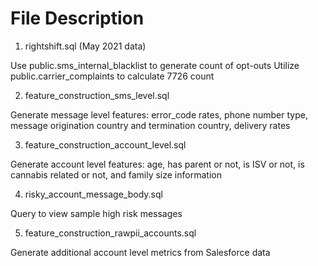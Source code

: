 # File Description

1. rightshift.sql (May 2021 data)

Use public.sms_internal_blacklist to generate count of opt-outs
Utilize public.carrier_complaints to calculate 7726 count

2. feature_construction_sms_level.sql

Generate message level features: error_code rates, phone number type, message origination country and termination country, delivery rates

3. feature_construction_account_level.sql

Generate account level features: age, has parent or not, is ISV or not, is cannabis related or not, and family size information

4. risky_account_message_body.sql
   
Query to view sample high risk messages

5. feature_construction_rawpii_accounts.sql
   
Generate additional account level metrics from Salesforce data
